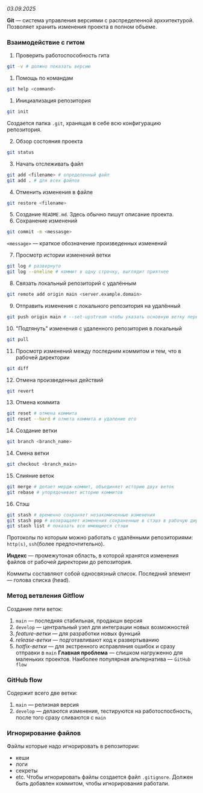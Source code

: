 _03.09.2025_

**Git** — система управления версиями с распределенной арххитектурой. Позволяет хранить изменения проекта в полном объеме.
### Взаимодействие с гитом
1. Проверить работоспособность гита
```bash
git -v # должно показать версию
```
1. Помощь по командам
```bash
git help <command>
```
1. Инициализация репозитория 
```bash
git init
```
   Создается папка `.git`, хранящая в себе всю конфигурацию репозитория.

2. Обзор состояния проекта
```bash
git status
```
3. Начать отслеживать файл
```bash
git add <filename> # определенный файл
git add . # для всех файлов
```
4. Отменить изменения в файле
```bash
git restore <filename>
```
5. Создание `README.md`. Здесь обычно пишут описание проекта.
6. Сохранение изменений
```bash
git commit -m <messasge>
```
`<message>` — краткое обозначение произведенных изменений

7. Просмотр истории изменений ветки
```bash
git log # развернуто
git log --oneline # коммит в одну строчку, выглядит приятнее
```
8. Связать локальный репозиторий с удалённым
```bash
git remote add origin main <server.example.domain>
```
9. Отправить изменения с локального репозитория на удалённый
```bash
git push origin main # --set-upstream чтобы указать основную ветку первым коммитом
```
10. "Подтянуть" изменения с удаленного репозитория в локальный
```bash
git pull
```
11. Просмотр изменений  между последним коммитом и тем, что в рабочей директории
```bash
git diff
```
12. Отмена произведенных действий
```bash
git revert
```
13. Отмена коммита
```bash
git reset # отмена коммита
git reset --hard # отмета коммита и удаление его
```
14. Создание ветки
```bash
git branch <branch_name>
```
14. Смена ветки
```bash
git checkout <branch_main>
```
15. Слияние веток
```bash
git merge # делает мердж-коммит, объединяет историю двух веток
git rebase # упорядочивает историю коммитов
```
16. Стэш
```bash
git stash # временно сохраняет незакомиченные изменения
git stash pop # возвращаяет изменения сохраненные в стэшэ в рабочую директорию, удаляет стэш
git stash list # показать все имеющиеся стэши
```
Протоколы по которым можно работать с удалёнными репозиториями: `http(s)`, `ssh`(более предпочтительно).

**Индекс** — промежутоная область, в которой хранятся изменения файлов от рабочей директории до репозитория.

Коммиты составляют собой односвязный список. Последний элемент — голова списка (head).
### Метод ветвления Gitflow
Создание пяти веток:
1. `main` — последняя стабильная, продакшн версия
2. `develop` — центральный узел для интеграции новых возможностей
3. _feature-ветки_ — для разработки новых функций
4. _release-ветки_ — подготавливают код к развертыванию
5. _hotfix-ветки_ — для экстренного исправляния ошибок и сразу отправки в `main`
**Главная проблема** — слишком нагруженно для маленьких проектов.
Наиболее популярная альтернатива — `GitHub flow`
### GitHub flow
Содержит всего две ветки:
1. `main` — релизная версия
2. `develop` — делаются изменения, тестируются на работоспосбность, после того сразу сливаются с `main`
### Игнорирование файлов
Файлы которые надо игнорировать в репозитории:
- кеши
- логи
- секреты
- etc.
Чтобы игнорировать файлы создается файл `.gitignore`. Должен быть добавлен коммитом, чтобы игнорирования работали.